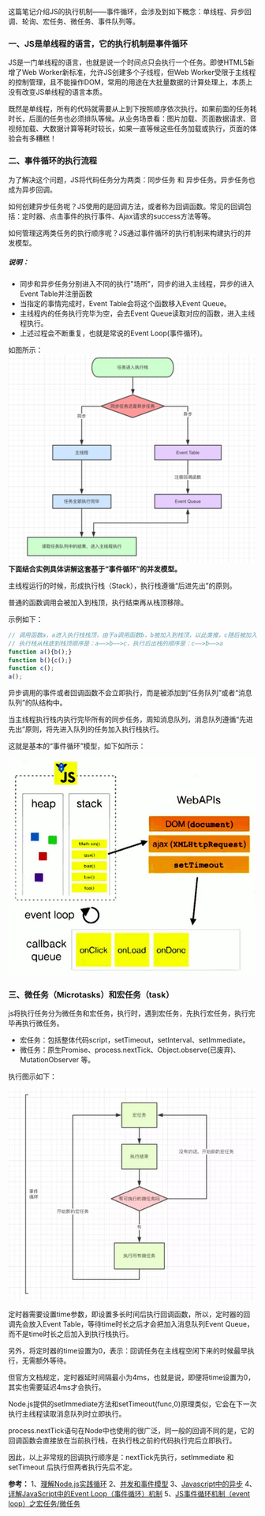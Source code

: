 这篇笔记介绍JS的执行机制——事件循环，会涉及到如下概念：单线程、异步回调、轮询、宏任务、微任务、事件队列等。

### 一、JS是单线程的语言，它的执行机制是事件循环

JS是一门单线程的语言，也就是说一个时间点只会执行一个任务。即使HTML5新增了Web Worker新标准，允许JS创建多个子线程，但Web Worker受限于主线程的控制管理，且不能操作DOM，常用的用途在大批量数据的计算处理上，本质上没有改变JS单线程的语言本质。

既然是单线程，所有的代码就需要从上到下按照顺序依次执行。如果前面的任务耗时长，后面的任务也必须排队等候。从业务场景看：图片加载、页面数据请求、音视频加载、大数据计算等耗时较长，如果一直等候这些任务加载或执行，页面的体验会有多糟糕！

### 二、事件循环的执行流程

为了解决这个问题，JS将代码任务分为两类：同步任务 和 异步任务。异步任务也成为异步回调。

如何创建异步任务呢？JS使用的是回调方法，或者称为回调函数。常见的回调包括：定时器、点击事件的执行事件、Ajax请求的success方法等等。

如何管理这两类任务的执行顺序呢？JS通过事件循环的执行机制来构建执行的并发模型。

##### 说明：

* 同步和异步任务分别进入不同的执行"场所"，同步的进入主线程，异步的进入Event Table并注册函数
* 当指定的事情完成时，Event Table会将这个函数移入Event Queue。
* 主线程内的任务执行完毕为空，会去Event Queue读取对应的函数，进入主线程执行。
* 上述过程会不断重复，也就是常说的Event Loop\(事件循环\)。

如图所示：![](/assets/event_loop3.jpg)**下面结合实例具体讲解这套基于“事件循环”的并发模型。**

主线程运行的时候，形成执行栈（Stack），执行栈遵循“后进先出”的原则。

普通的函数调用会被加入到栈顶，执行结束再从栈顶移除。

示例如下：

```js
// 调用函数a，a进入执行栈栈顶，由于a调用函数b，b被加入到栈顶，以此类推，c随后被加入栈顶。
// 执行栈从栈底到栈顶顺序是：a——>b——>c，执行后出栈的顺序是：c——>b——>a
function a(){b();}
function b(){c();}
function c();
a();
```

异步调用的事件或者回调函数不会立即执行，而是被添加到“任务队列”或者“消息队列”的队结构中。

当主线程执行栈内执行完毕所有的同步任务，周知消息队列，消息队列遵循“先进先出”原则，将先进入队列的任务加入执行栈执行。

这就是基本的“事件循环”模型，如下如所示：

![](/assets/event_loop2.jpg)

### 三、微任务（Microtasks）和宏任务（task）

js将执行任务分为微任务和宏任务，执行时，遇到宏任务，先执行宏任务，执行完毕再执行微任务。

* 宏任务：包括整体代码script，setTimeout，setInterval、setImmediate。
* 微任务：原生Promise、process.nextTick、Object.observe\(已废弃\)、 MutationObserver 等。

执行图示如下：

![](/assets/micro-macro-task.jpg)

定时器需要设置time参数，即设置多长时间后执行回调函数，所以，定时器的回调先会放入Event Table，等待time时长之后才会把加入消息队列Event Queue，而不是time时长之后加入到执行栈执行。

另外，将定时器的time设置为0，表示：回调任务在主线程空闲下来的时候最早执行，无需额外等待。

但官方文档规定，定时器延时间隔最小为4ms，也就是说，即便将time设置为0，其实也需要延迟4ms才会执行。

Node.js提供的setImmediate方法和setTimeout\(func,0\)原理类似，它会在下一次执行主线程读取消息队列时立即执行。

process.nextTick语句在Node中也使用的很广泛，同一般的回调不同的是，它的回调函数会直接放在当前执行栈，在执行栈之前的代码执行完后立即执行。

因此，以上非常规的回调执行顺序是：nextTick先执行，setImmediate 和 setTimeout 后执行但两者执行先后不定。

**参考：**
1、[理解Node.js实践循环](https://blog.hainest.com/understanding-the-nodeJS-event-loop/%29)
2、[并发和事件模型](https://developer.mozilla.org/zh-CN/docs/Web/JavaScript/EventLoop%29)
3、[Javascript中的异步](http://blog.51cto.com/cnn237111/1556987%29)
4、[详解JavaScript中的Event Loop（事件循环）机制](https://zhuanlan.zhihu.com/p/33058983%29)
5、[JS事件循环机制（event loop）之宏任务/微任务](https://juejin.im/post/5b498d245188251b193d4059%29)

